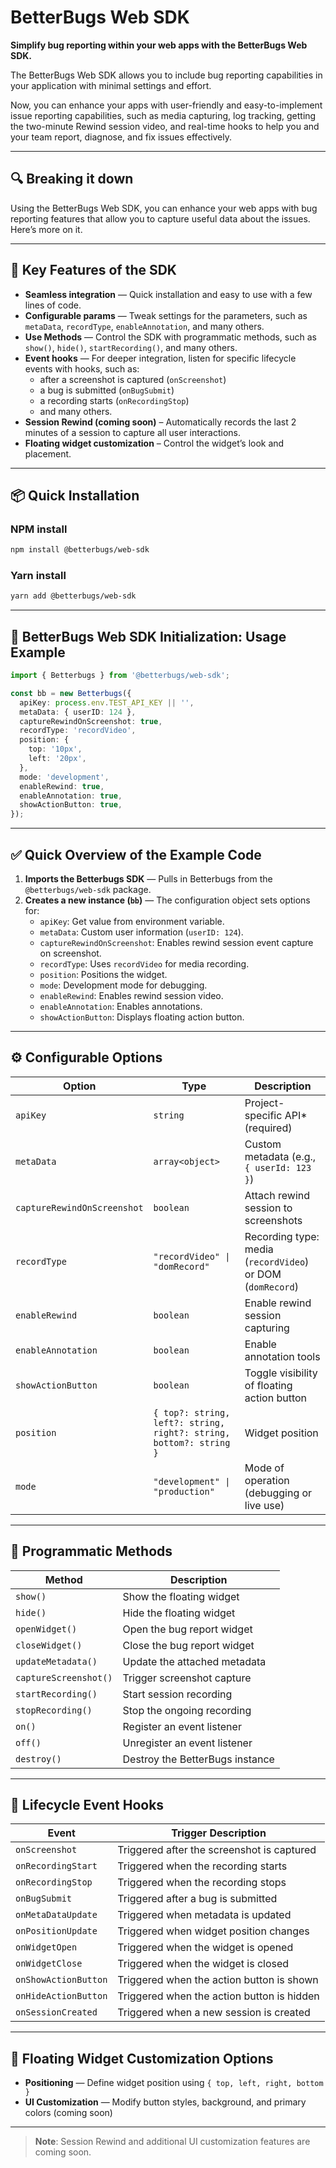 # BetterBugs Web SDK

**Simplify bug reporting within your web apps with the BetterBugs Web SDK.**

The BetterBugs Web SDK allows you to include bug reporting capabilities in your application with minimal settings and effort.

Now, you can enhance your apps with user-friendly and easy-to-implement issue reporting capabilities, such as media capturing, log tracking, getting the two-minute Rewind session video, and real-time hooks to help you and your team report, diagnose, and fix issues effectively.

---

## 🔍 Breaking it down

Using the BetterBugs Web SDK, you can enhance your web apps with bug reporting features that allow you to capture useful data about the issues. Here’s more on it.

---

## 🚀 Key Features of the SDK

- **Seamless integration** — Quick installation and easy to use with a few lines of code.
- **Configurable params** — Tweak settings for the parameters, such as `metaData`, `recordType`, `enableAnnotation`, and many others.
- **Use Methods** — Control the SDK with programmatic methods, such as `show()`, `hide()`, `startRecording()`, and many others.
- **Event hooks** — For deeper integration, listen for specific lifecycle events with hooks, such as:
  - after a screenshot is captured (`onScreenshot`)
  - a bug is submitted (`onBugSubmit`)
  - a recording starts (`onRecordingStop`)
  - and many others.
- **Session Rewind (coming soon)** – Automatically records the last 2 minutes of a session to capture all user interactions.
- **Floating widget customization** – Control the widget’s look and placement.

---

## 📦 Quick Installation

### NPM install

```bash
npm install @betterbugs/web-sdk
```

### Yarn install

```bash
yarn add @betterbugs/web-sdk
```

---

## 🧩 BetterBugs Web SDK Initialization: Usage Example

```ts
import { Betterbugs } from '@betterbugs/web-sdk';

const bb = new Betterbugs({
  apiKey: process.env.TEST_API_KEY || '',
  metaData: { userID: 124 },
  captureRewindOnScreenshot: true,
  recordType: 'recordVideo',
  position: {
    top: '10px',
    left: '20px',
  },
  mode: 'development',
  enableRewind: true,
  enableAnnotation: true,
  showActionButton: true,
});
```

---

## ✅ Quick Overview of the Example Code

1. **Imports the Betterbugs SDK** — Pulls in Betterbugs from the `@betterbugs/web-sdk` package.
2. **Creates a new instance (`bb`)** — The configuration object sets options for:
   - `apiKey`: Get value from environment variable.
   - `metaData`: Custom user information (`userID: 124`).
   - `captureRewindOnScreenshot`: Enables rewind session event capture on screenshot.
   - `recordType`: Uses `recordVideo` for media recording.
   - `position`: Positions the widget.
   - `mode`: Development mode for debugging.
   - `enableRewind`: Enables rewind session video.
   - `enableAnnotation`: Enables annotations.
   - `showActionButton`: Displays floating action button.

---

## ⚙️ Configurable Options

| Option                    | Type                            | Description                                                                 |
|---------------------------|----------------------------------|-----------------------------------------------------------------------------|
| `apiKey`                  | `string`                        | Project-specific API* (required)                                            |
| `metaData`                | `array<object>`                 | Custom metadata (e.g., `{ userId: 123 }`)                                   |
| `captureRewindOnScreenshot` | `boolean`                    | Attach rewind session to screenshots                                        |
| `recordType`              | `"recordVideo" \| "domRecord"`  | Recording type: media (`recordVideo`) or DOM (`domRecord`)                 |
| `enableRewind`            | `boolean`                       | Enable rewind session capturing                                             |
| `enableAnnotation`        | `boolean`                       | Enable annotation tools                                                     |
| `showActionButton`        | `boolean`                       | Toggle visibility of floating action button                                 |
| `position`                | `{ top?: string, left?: string, right?: string, bottom?: string }` | Widget position                        |
| `mode`                    | `"development" \| "production"` | Mode of operation (debugging or live use)                                   |

---

## 🧪 Programmatic Methods

| Method             | Description                                 |
|--------------------|---------------------------------------------|
| `show()`           | Show the floating widget                    |
| `hide()`           | Hide the floating widget                    |
| `openWidget()`     | Open the bug report widget                  |
| `closeWidget()`    | Close the bug report widget                 |
| `updateMetadata()` | Update the attached metadata                |
| `captureScreenshot()` | Trigger screenshot capture             |
| `startRecording()` | Start session recording                     |
| `stopRecording()`  | Stop the ongoing recording                  |
| `on()`             | Register an event listener                  |
| `off()`            | Unregister an event listener                |
| `destroy()`        | Destroy the BetterBugs instance             |

---

## 🔄 Lifecycle Event Hooks

| Event                | Trigger Description                                |
|----------------------|----------------------------------------------------|
| `onScreenshot`       | Triggered after the screenshot is captured         |
| `onRecordingStart`   | Triggered when the recording starts                |
| `onRecordingStop`    | Triggered when the recording stops                 |
| `onBugSubmit`        | Triggered after a bug is submitted                 |
| `onMetaDataUpdate`   | Triggered when metadata is updated                 |
| `onPositionUpdate`   | Triggered when widget position changes             |
| `onWidgetOpen`       | Triggered when the widget is opened                |
| `onWidgetClose`      | Triggered when the widget is closed                |
| `onShowActionButton` | Triggered when the action button is shown          |
| `onHideActionButton` | Triggered when the action button is hidden         |
| `onSessionCreated`   | Triggered when a new session is created            |

---

## 🧱 Floating Widget Customization Options

- **Positioning** — Define widget position using `{ top, left, right, bottom }`
- **UI Customization** — Modify button styles, background, and primary colors (coming soon)

---

> **Note**: Session Rewind and additional UI customization features are coming soon.
